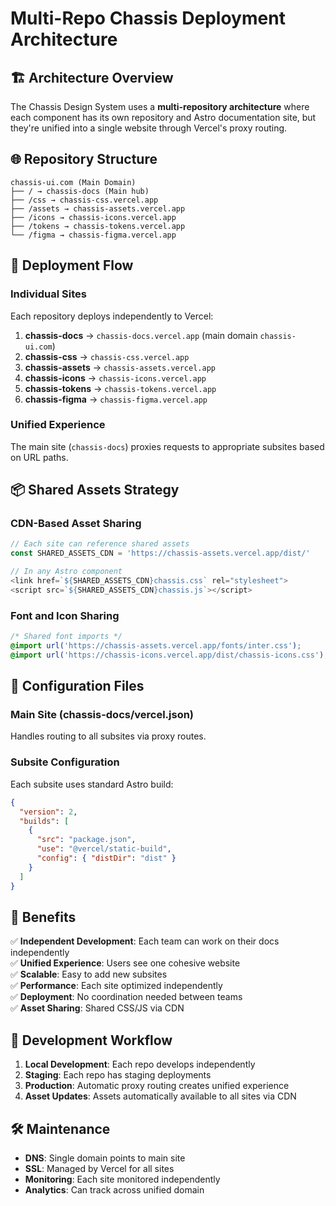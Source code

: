 # Multi-Repo Chassis Deployment Architecture

## 🏗 Architecture Overview

The Chassis Design System uses a **multi-repository architecture** where each component has its own repository and Astro documentation site, but they're unified into a single website through Vercel's proxy routing.

## 🌐 Repository Structure

```
chassis-ui.com (Main Domain)
├── / → chassis-docs (Main hub)
├── /css → chassis-css.vercel.app
├── /assets → chassis-assets.vercel.app  
├── /icons → chassis-icons.vercel.app
├── /tokens → chassis-tokens.vercel.app
└── /figma → chassis-figma.vercel.app
```

## 🚀 Deployment Flow

### Individual Sites
Each repository deploys independently to Vercel:

1. **chassis-docs** → `chassis-docs.vercel.app` (main domain `chassis-ui.com`)
2. **chassis-css** → `chassis-css.vercel.app`
3. **chassis-assets** → `chassis-assets.vercel.app`
4. **chassis-icons** → `chassis-icons.vercel.app`
5. **chassis-tokens** → `chassis-tokens.vercel.app`
6. **chassis-figma** → `chassis-figma.vercel.app`

### Unified Experience
The main site (`chassis-docs`) proxies requests to appropriate subsites based on URL paths.

## 📦 Shared Assets Strategy

### CDN-Based Asset Sharing
```javascript
// Each site can reference shared assets
const SHARED_ASSETS_CDN = 'https://chassis-assets.vercel.app/dist/'

// In any Astro component
<link href=`${SHARED_ASSETS_CDN}chassis.css` rel="stylesheet">
<script src=`${SHARED_ASSETS_CDN}chassis.js`></script>
```

### Font and Icon Sharing
```css
/* Shared font imports */
@import url('https://chassis-assets.vercel.app/fonts/inter.css');
@import url('https://chassis-icons.vercel.app/dist/chassis-icons.css');
```

## 🔧 Configuration Files

### Main Site (chassis-docs/vercel.json)
Handles routing to all subsites via proxy routes.

### Subsite Configuration
Each subsite uses standard Astro build:
```json
{
  "version": 2,
  "builds": [
    {
      "src": "package.json",
      "use": "@vercel/static-build",
      "config": { "distDir": "dist" }
    }
  ]
}
```

## 🌟 Benefits

✅ **Independent Development**: Each team can work on their docs independently  
✅ **Unified Experience**: Users see one cohesive website  
✅ **Scalable**: Easy to add new subsites  
✅ **Performance**: Each site optimized independently  
✅ **Deployment**: No coordination needed between teams  
✅ **Asset Sharing**: Shared CSS/JS via CDN  

## 🔄 Development Workflow

1. **Local Development**: Each repo develops independently
2. **Staging**: Each repo has staging deployments  
3. **Production**: Automatic proxy routing creates unified experience
4. **Asset Updates**: Assets automatically available to all sites via CDN

## 🛠 Maintenance

- **DNS**: Single domain points to main site
- **SSL**: Managed by Vercel for all sites
- **Monitoring**: Each site monitored independently  
- **Analytics**: Can track across unified domain
